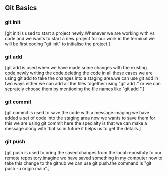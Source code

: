 ## Git Basics

### git init
[git init is used to start a project newly.Whenever we are working with vs code and we wants to start a new project for our work in the terminal we will be first coding "git init" to initialise the project.]

### git add
[git add is used when we have made some changes with the existing code,newly writing the code,deleting the code in all these cases we are using git add to take the changes into a staging area.we can use git add in two ways either we can add all the files together using "git add ." or we can seprately choose them by mentioning the file names like "git add <filename>".]

### git commit
[git commit is used to save the code with a message.imaging we have added a set of code into the staging area now we wants to save them for this we are using git commit here the specialty is that we can make a message along with that so in future it helps us to get the details.]

### git push
[git push is used to bring the saved changes from the local repositoty to our remote repository.imagine we have saved something in my computer now to take this change to the github we can use git push.the command is "git push -u origin main".]